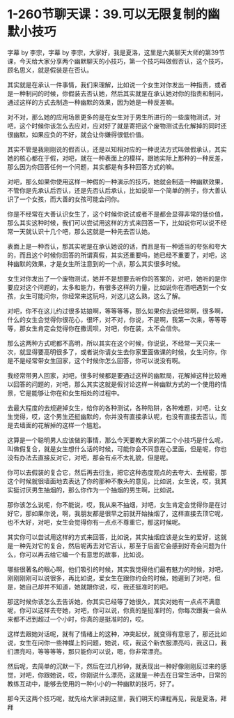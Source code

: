 # 1-260节聊天课：39.可以无限复制的幽默小技巧

字幕 by 李宗，字幕 by 李宗，大家好，我是夏洛，这里是六美聊天大师的第39节课，今天给大家分享两个幽默聊天的小技巧，第一个技巧叫做假否认，这个技巧，顾名思义，就是假装是在否认。

其实就是在承认一件事情，我们来理解，比如说一个女生对你发出一种指责，或者是一种制问的时候，你假装去否认她，然后其实就是在承认她对你的指责和制问，通过这样的方式去制造一种幽默的效果，因为她是一种反差嘛。

对不对，那么她的应用场景更多的是在女生对于男生所进行的一些废物测试，对吧，这个时候你该怎么去应对，应对好了就是寄把这个废物测试去化解掉的同时还很幽默，如果应负的不好，就会让你嫌得很低价值。

其实不管是我刚刚说的假否认，还是以知相对应的一种说法方式叫做假承认，其实她的核心都在于假，对吧，就在一种表面上的模样，跟她实际上那种的一种反差，那么因为你回答任何一个问题，其实都是有多种回答方式的嘛。

对吧，那么如果你使用这样一种假的一种演示的技巧，她就会制造一种幽默效果，不管你是先承认后否认，还是先否认后承认，比如说举一个简单的例子，你大善认识了一个女孩，而大善的女孩可能会问你。

你是不经常在大善认识女生了，这个时候你说试或者不是都会显得非常的低价值，那么其实这种时候，我们可以尝试用这样的方式来回答一下，比如说你可以说不经常一天就认识十几个吧，那么这就是一种先去否认她。

表面上是一种否认，那其实呢是在承认她说的话，而且是有一种适当的夸张和夸大的，而且这个时候你回答的所谓真假，其实还重要吗，她已经不重要了，对吧，这种幽默的效果，才是女生所注意到的一个点，那么其实很多时候。

女生对你发出了一个废物测试，她并不是想要去听你的答案的，对吧，她听的是你要应对这个问题的，太多和能力，有很多这样的力量，比如说你在酒吧遇到一个女孩，女生可能问你，你经常来这玩吗，对这儿这么熟，这么了解。

对吧，你不在这儿约过很多姑娘啊，等等等等，那么如果你去说经常啊，很多啊，什么的女生会觉得你很花心，很坏，对不对，你说，不是啊，我第一次来，等等等等，那女生肯定会觉得你在撒谎呗，对吧，你在装，太不会信你。

那么这两种方式呢都不高明，所以其实在这个时候，你说说，不经常一天只来一次，就显得要高明很多了，或者说你请女生去你家里面做课的时候，女生问你，你是不是经常带女生回家，这个时候你怎么回答，你可以说没有啊。

我经常带男人回家，对吧，很多时候都是要通过这样的幽默局，花解掉这种比较难以回答的问题的，对吧，那么其实这就是假讨论这样一种幽默方式的一个使用的情景，它是能够让你在和女生相处的过程中。

去最大程度的去规避掉女生，给你的各种测试，各种陷阱，各种难题，对吧，让女生觉得，哎，这个男生还挺幽默的，你并没有直接承认呢，也没有直接去否认，而是去墙面的花解掉的这样一个尴尬。

这算是一个聪明男人应该做的事情，那么今天要教大家的第二个小技巧是什么呢，叫做假复合，就是女生想什么话的时候，可能你会不同意在心里面，但是呢，你也没有办法去直接反对它，对吧，那会有点不太礼貌，但是呢。

你可以去假装的复合它，然后再去衍生，把它这种态度观点的去夸大、去规密，那这个时候就很墙面地去表达了你的那种不散头的意见，比如说，女生说，哎，我其实挺讨厌男生抽烟的，那么你作为一个抽烟的男生啊，比如说。

那你该怎么说呢，你不能说，哎，我从来不抽烟，对吧，女生肯定会觉得你是在讨好它，那如果你说，啊，我朋友都是很早之前就开始抽烟了，这样直接去顶它呢，也不大好，对吧，女生会觉得你有一点点不尊重它，那这时候呢。

其实你可以尝试用这样的方式来回答，比如说，其实抽烟应该是女生的爱好，这就是一种先对它的复合，然后呢再去对它否认，那至于后面它会感到好奇会问题为什么，你可以再去给它编一个有意思的故事，比如说。

哪些很著名的眼心啊，他们吸引的时候，其实我觉得他们最有魅力的时候，对吧，刚刚刚刚可以说很多，再比如说，爱女生在跟你约会的时候，她遲到了对吧，但是，她自己却并不知道，她就跟你说，哎，我还挺准时的吧。

那这时候你该怎么去告诉她，你其实已经等了她很久，其实对她有一点点不满意呢，你可以这样去夸她，对吧，你可以说，你真的是挺准时的，你每次跟我一会从来都不迟到超过一个小时，你真的是挺准时的，哎。

这样去跟她对话呢，就有了情绪上的这种，冲突起伏，就变得有意思了，那还比如说，女生在问你一些神媒上的问题，她说，哎，我这个新衣服漂亮吗，我这口，我们漂亮吗，等等等等，那只能你可以说，嗯，你非常漂亮。

然后呢，去简单的沉默一下，然后在过几秒钟，就表现出一种好像刚刚反过来的感觉，对吧，你跟她说，哎，你刚说什么漂亮，这就是一种去在日常生活中，日常的教练互动中，能够去使用的一种小小的一种幽默的技巧，好了。

那今天这两个技巧呢，就先给大家讲到这里，我们明天的课程再见，我是夏洛，拜拜